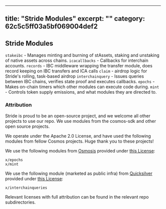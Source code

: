 ***

## title: "Stride Modules"&#xA;excerpt: ""&#xA;category: 62c5c5ff03a5bf069004def2

## Stride Modules

`stakeibc` - Manages minting and burning of stAssets, staking and unstaking of
native assets across chains. `icacallbacks` - Callbacks for interchain accounts.
`records` - IBC middleware wrapping the transfer module, does record keeping on
IBC transfers and ICA calls `claim` - airdrop logic for Stride's rolling,
task-based airdrop `interchainquery` - Issues queries between IBC chains,
verifies state proof and executes callbacks. `epochs` - Makes on-chain timers
which other modules can execute code during. `mint` - Controls token supply
emissions, and what modules they are directed to.

### Attribution

Stride is proud to be an open-source project, and we welcome all other projects
to use our repo. We use modules from the cosmos-sdk and other open source
projects.

We operate under the Apache 2.0 License, and have used the following modules
from fellow Cosmos projects. Huge thank you to these projects!

We use the following modules from
[Osmosis](https://github.com/osmosis-labs/osmosis) provided under
[this License](https://github.com/osmosis-labs/osmosis/blob/main/LICENSE):

```
x/epochs
x/mint
```

We use the following module (marketed as public infra) from
[Quicksilver](https://github.com/ingenuity-build/quicksilver) provided under
[this License](https://github.com/ingenuity-build/quicksilver/blob/main/LICENSE):

```
x/interchainqueries
```

Relevant licenses with full attribution can be found in the relevant repo
subdirectories.
